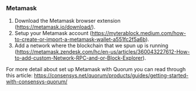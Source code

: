 ### Metamask

1. Download the Metamask browser extension (https://metamask.io/download/).
2. Setup your Metamask account (https://myterablock.medium.com/how-to-create-or-import-a-metamask-wallet-a551fc2f5a6b).
3. Add a network where the blockchain that we spun up is running (https://metamask.zendesk.com/hc/en-us/articles/360043227612-How-to-add-custom-Network-RPC-and-or-Block-Explorer).

For more detail about set up Metamask with Quorum you can read through this article: https://consensys.net/quorum/products/guides/getting-started-with-consensys-quorum/
